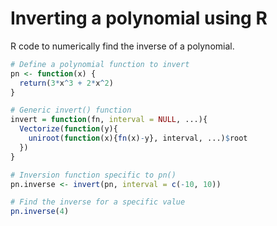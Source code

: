 # Inverting a polynomial using R

R code to numerically find the inverse of a polynomial.

```r
# Define a polynomial function to invert
pn <- function(x) {
  return(3*x^3 + 2*x^2)
}

# Generic invert() function
invert = function(fn, interval = NULL, ...){
  Vectorize(function(y){
    uniroot(function(x){fn(x)-y}, interval, ...)$root
  })
}

# Inversion function specific to pn()
pn.inverse <- invert(pn, interval = c(-10, 10))

# Find the inverse for a specific value
pn.inverse(4)
```
